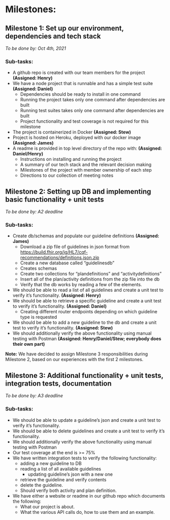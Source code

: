 # Milestones:

## Milestone 1: Set up our environment, dependencies and tech stack
*To be done by: Oct 4th, 2021*

### Sub-tasks:
* A github repo is created with our team members for the project **(Assigned: Henry)**
* We have a node project that is runnable and has a simple test suite **(Assigned: Daniel)**
  * Dependencies should be ready to install in one command
  * Running the project takes only one command after dependencies are built
  * Running test suites takes only one command after dependencies are built
  * Project functionality and test coverage is not required for this milestone
* The project is containerized in Docker **(Assigned: Stew)**
* Project is hosted on Heroku, deployed with our docker image **(Assigned: James)**
* A readme is provided in top level directory of the repo with: **(Assigned: Daniel/Henry)**
  * Instructions on installing and running the project
  * A summary of our tech stack and the relevant decision making
  * Milestones of the project with member ownership of each step
  * Directions to our collection of meeting notes

## Milestone 2: Setting up DB and implementing basic functionality + unit tests
*To be done by: A2 deadline*

### Sub-tasks:
* Create db/schemas and populate our guideline definitions **(Assigned: James)**
  * Download a zip file of guidelines in json format from https://build.fhir.org/ig/HL7/cqf-recommendations/definitions.json.zip
  * Create a new database called “guidelinesdb”
  * Creates schemas
  * Create two collections for “plandefinitions” and “activitydefinitions”
  * Insert all of the plan/activity definitions from the zip file into the db
  * Verify that the db works by reading a few of the elements.
* We should be able to read a list of all guidelines and create a unit test to verify it’s functionality. **(Assigned: Henry)**
* We should be able to retrieve a specific guideline and create a unit test to verify it’s functionality. **(Assigned: Daniel)**
  * Creating different router endpoints depending on which guideline type is requested
* We should be able to add a new guideline to the db and create a unit test to verify it’s functionality. **(Assigned: Stew)**
* We should additionally verify the above functionality using manual testing with Postman **(Assigned: Henry/Daniel/Stew; everybody does their own part)**

**Note:** We have decided to assign Milestone 3 responsibilities during Milestone 2, based on our experiences with the first 2 milestones.

## Milestone 3: Additional functionality + unit tests, integration tests, documentation
*To be done by: A3 deadline*

### Sub-tasks:
* We should be able to update a guideline’s json and create a unit test to verify it’s functionality.
* We should be able to delete guidelines and create a unit test to verify it’s functionality.
* We should additionally verify the above functionality using manual testing with Postman
* Our test coverage at the end is >= 75%
* We have written integration tests to verify the following functionality:
  * adding a new guideline to DB
  * reading a list of all available guidelines
    * updating guideline’s json with a new one
  * retrieve the guideline and verify contents
  * delete the guideline.
  * Should verify both activity and plan definition.
* We have either a website or readme in our github repo which documents the following:
  * What our project is about.
  * What the various API calls do, how to use them and an example.
